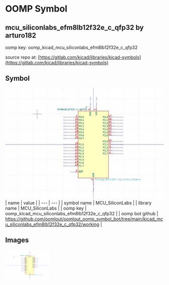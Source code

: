 # OOMP Symbol  
## mcu_siliconlabs_efm8lb12f32e_c_qfp32  by arturo182  
  
oomp key: oomp_kicad_mcu_siliconlabs_efm8lb12f32e_c_qfp32  
  
source repo at: [https://gitlab.com/kicad/libraries/kicad-symbols](https://gitlab.com/kicad/libraries/kicad-symbols)  
## Symbol  
  
[![working.png](working_600.png)](working.png)  
| name | value | 
| --- | --- | 
| symbol name | MCU_SiliconLabs | 
| library name | MCU_SiliconLabs | 
| oomp key | oomp_kicad_mcu_siliconlabs_efm8lb12f32e_c_qfp32 | 
| oomp bot github | https://github.com/oomlout/oomlout_oomp_symbol_bot/tree/main/kicad_mcu_siliconlabs_efm8lb12f32e_c_qfp32/working | 
## Images  
  
[![working.png](working_140.png)](working.png)  
